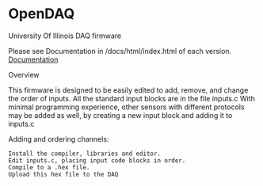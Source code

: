 # OpenDAQ
University Of Illinois DAQ firmware

Please see Documentation in /docs/html/index.html of each version.
[Documentation](OpenDAQ/OpenDAQ_118/docs/html/index.html)

Overview

This firmware is designed to be easily edited to add, remove, and change the order of inputs.
All the standard input blocks are in the file inputs.c
With minimal programming experience, other sensors with different protocols may be added as well, by creating a new input block and adding it to inputs.c

Adding and ordering channels:

    Install the compiler, libraries and editor.
    Edit inputs.c, placing input code blocks in order.
    Compile to a .hex file.
    Upload this hex file to the DAQ

